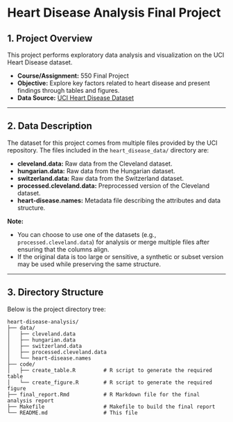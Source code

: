 # Heart Disease Analysis Final Project

## 1. Project Overview

This project performs exploratory data analysis and visualization on the UCI Heart Disease dataset.
- **Course/Assignment:** 550 Final Project
- **Objective:** Explore key factors related to heart disease and present findings through tables and figures.
- **Data Source:** [UCI Heart Disease Dataset](https://archive.ics.uci.edu/dataset/45/heart+disease)

---

## 2. Data Description

The dataset for this project comes from multiple files provided by the UCI repository. The files included in the `heart_disease_data/` directory are:

- **cleveland.data:** Raw data from the Cleveland dataset.
- **hungarian.data:** Raw data from the Hungarian dataset.
- **switzerland.data:** Raw data from the Switzerland dataset.
- **processed.cleveland.data:** Preprocessed version of the Cleveland dataset.
- **heart-disease.names:** Metadata file describing the attributes and data structure.

**Note:**  
- You can choose to use one of the datasets (e.g., `processed.cleveland.data`) for analysis or merge multiple files after ensuring that the columns align.  
- If the original data is too large or sensitive, a synthetic or subset version may be used while preserving the same structure.

---

## 3. Directory Structure

Below is the project directory tree:

```
heart-disease-analysis/
├── data/
│   ├── cleveland.data
│   ├── hungarian.data
│   ├── switzerland.data
│   ├── processed.cleveland.data
│   └── heart-disease.names
├── code/
│   ├── create_table.R         # R script to generate the required table
│   └── create_figure.R        # R script to generate the required figure
├── final_report.Rmd           # R Markdown file for the final analysis report
├── Makefile                   # Makefile to build the final report
└── README.md                  # This file
